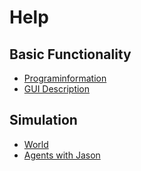 # Help

## Basic Functionality

 * [Programinformation](program.md)
 * [GUI Description](gui.md)
 
 
## Simulation
 
 * [World](world.md)
 * [Agents with Jason](jason.md)

